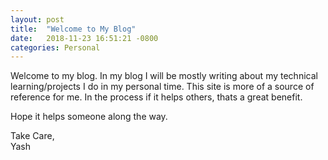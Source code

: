 ```yaml
---
layout: post
title:  "Welcome to My Blog"
date:   2018-11-23 16:51:21 -0800
categories: Personal
---
```

Welcome to my blog. In my blog I will be mostly writing about my technical learning/projects I do in my personal time. This site is more of a source of reference for me. In the process if it helps others, thats a great benefit.

Hope it helps someone along the way.

Take Care,  
Yash